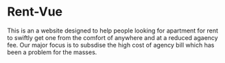 # Rent-Vue
This is an a website designed to help people looking for apartment for rent to swiftly get one from the comfort of anywhere and at a reduced agaency fee.
Our major focus is to subsdise the high cost of agency bill which has been a problem for the masses.

